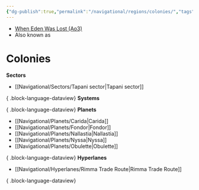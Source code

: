 ```yaml
---
{"dg-publish":true,"permalink":"/navigational/regions/colonies/","tags":["map","region","unfinished"],"noteIcon":"saber1"}
---
```


- [When Eden Was Lost (Ao3)](https://archiveofourown.org/works/19334440)
- Also known as
# Colonies


**Sectors**
- [[Navigational/Sectors/Tapani sector\|Tapani sector]]

{ .block-language-dataview}
**Systems**

{ .block-language-dataview}
**Planets**
- [[Navigational/Planets/Carida\|Carida]]
- [[Navigational/Planets/Fondor\|Fondor]]
- [[Navigational/Planets/Nallastia\|Nallastia]]
- [[Navigational/Planets/Nyssa\|Nyssa]]
- [[Navigational/Planets/Obulette\|Obulette]]

{ .block-language-dataview}
**Hyperlanes**
- [[Navigational/Hyperlanes/Rimma Trade Route\|Rimma Trade Route]]

{ .block-language-dataview}